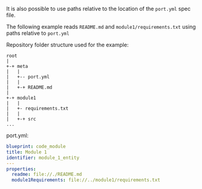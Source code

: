It is also possible to use paths relative to the location of the `port.yml` spec file.

The following example reads `README.md` and `module1/requirements.txt` using paths relative to `port.yml`

Repository folder structure used for the example:

```
root
|
+-+ meta
|   |
|   +-- port.yml
|   |
|   +-+ README.md
|
+-+ module1
|   |
|   +- requirements.txt
|   |
|   +-+ src
...
```

port.yml:

```yaml showLineNumbers
blueprint: code_module
title: Module 1
identifier: module_1_entity
---
properties:
  readme: file://./README.md
  module1Requirements: file://../module1/requirements.txt
```
